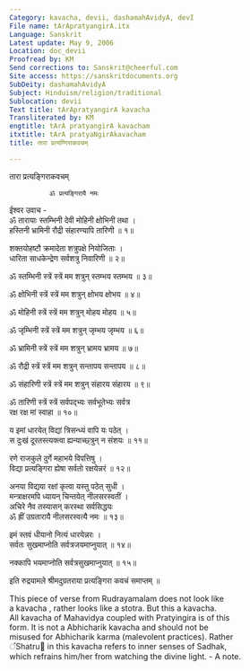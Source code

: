 ```yaml
---
Category: kavacha, devii, dashamahAvidyA, devI
File name: tArApratyangirA.itx
Language: Sanskrit
Latest update: May 9, 2006
Location: doc_devii
Proofread by: KM
Send corrections to: Sanskrit@cheerful.com
Site access: https://sanskritdocuments.org
SubDeity: dashamahAvidyA
Subject: Hinduism/religion/traditional
Sublocation: devii
Text title: tArApratyangirA kavacha
Transliterated by: KM
engtitle: tArA pratyangirA kavacham
itxtitle: tArA pratyaNgirAkavacham
title: तारा प्रत्यण्गिराकवचम्

---
```

  
 तारा प्रत्यङ्गिराकवचम्   
  
              ॐ प्रत्यङ्गिरायै नमः  
ईश्वर उवाच -  
ॐ तारायाः स्तम्भिनी देवी मोहिनी क्षोभिनी तथा ।  
हस्तिनी भ्रामिनी रौद्री संहारण्यापि तारिणी ॥ १॥  
  
शक्तयोहष्टौ क्रमादेता शत्रुपक्षे नियोजिताः ।  
धारिता साधकेन्द्रेण सर्वशत्रु निवारिणी ॥ २॥  
  
ॐ स्तम्भिनी स्त्रें स्त्रें मम शत्रुन् स्तम्भय स्तम्भय ॥ ३॥  
  
ॐ क्षोभिनी स्त्रें स्त्रें मम शत्रुन् क्षोभय क्षोभय ॥ ४॥  
  
ॐ मोहिनी स्त्रें स्त्रें मम शत्रुन् मोहय मोहय ॥ ५॥  
  
ॐ जृम्भिनी स्त्रें स्त्रें मम शत्रुन् जृम्भय जृम्भय ॥ ६॥  
  
ॐ भ्रामिनी स्त्रें स्त्रें मम शत्रुन् भ्रामय भ्रामय ॥ ७॥  
  
ॐ रौद्री स्त्रें स्त्रें मम शत्रुन् सन्तापय सन्तापय ॥ ८॥  
  
ॐ संहारिणी स्त्रें स्त्रें मम शत्रुन् संहारय संहारय ॥ ९॥  
  
ॐ तारिणी स्त्रें स्त्रें सर्वपद्भ्यः सर्वभूतेभ्यः सर्वत्र  
रक्ष रक्ष मां स्वाहा ॥ १०॥  
  
य इमां धारयेत् विद्यां त्रिसन्ध्यं वापि यः पठेत् ।  
स दुःखं दूरतस्त्यक्त्वा ह्यन्याच्छ्त्रुन् न संशयः ॥ ११॥  
  
रणे राजकुले दुर्गे महाभये विपत्तिषु ।  
विद्या प्रत्यङ्गिरा ह्येषा सर्वतो रक्षयेन्नरं ॥ १२॥  
  
अनया विद्यया रक्षां कृत्वा यस्तु पठेत् सुधी ।  
मन्त्राक्षरमपि ध्यायन् चिन्तयेत् नीलसरस्वतीं ।  
अचिरे नैव तस्यासन् करस्था सर्वसिद्धयः  
ॐ ह्रीं उग्रतारायै नीलसरस्वत्यै नमः ॥ १३॥  
  
इमं स्तवं धीयानो नित्यं धारयेन्नरः ।  
सर्वतः सुखमाप्नोति सर्वत्रजयमाप्नुयात् ॥ १४॥  
  
नक्कापि भयमाप्नोति सर्वत्रसुखमाप्नुयात् ॥ १५॥  
  
इति रुद्रयामले श्रीमदुग्रतराया प्रत्यङ्गिरा कवचं समाप्तम् ॥  
  
  
  
This piece of verse from Rudrayamalam does not look like  
a kavacha , rather looks like a stotra. But this a kavacha.  
All kavacha of Mahavidya coupled with Pratyingira is of this  
form. It is not a Abhicharik kavacha and should not be  
misused for Abhicharik karma (malevolent practices). Rather  
᳚Shatru᳚ in this kavacha refers to inner senses of Sadhak,  
which refrains him/her from watching the divine light. - A note.  
  
